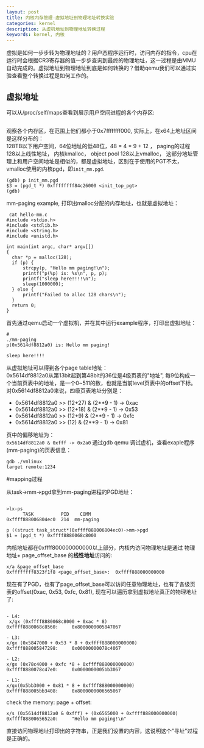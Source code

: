 ```yaml
---
layout: post
title: 内核内存管理-虚拟地址到物理地址转换实验
categories: kernel
description: 从虚机地址到物理地址转换过程
keywords: kernel, 内核
---
```


虚拟是如何一步步转为物理地址的？用户态程序运行时，访问内存的指令，cpu在运行时会根据CR3寄存器的值一步步查询到最终的物理地址，这一过程是由MMU自动完成的。虚拟地址到物理地址到底是如何转换的？借助qemu我们可以通过实验查看整个转换过程是如何工作的。  

## 虚拟地址  

可以从/proc/self/maps查看到展示用户空间进程的各个内存区:  

```
```

观察各个内存区，在范围上他们都小于0x7ffffffff000, 实际上，在x64上地址区间是这样分布的：  
  128TB以下用户空间，64位地址的低48位，48 = 4 * 9 + 12 ， paging的过程
  128以上线性地址， 内核kmalloc， object pool
  128以上vmalloc， 这部分地址管理上和用户空间地址是相似的，都是虚拟地址，区别在于使用的PGT不太，vmalloc使用的内核pgd，即`init_mm.pgd`.   

```
(gdb) p init_mm.pgd
$3 = (pgd_t *) 0xffffffff84c26000 <init_top_pgt>
(gdb)
```

mm-paging example, 打印出malloc分配的内存地址，也就是虚拟地址：  

```
 cat hello-mm.c
#include <stdio.h>
#include <stdlib.h>
#include <string.h>
#include <unistd.h>

int main(int argc, char* argv[])
{
  char *p = malloc(128);
  if (p) {
      strcpy(p, "Hello mm paging!\n");
      printf("p(%p) is: %s\n", p, p);
      printf("sleep here!!!!\n");
      sleep(1000000);
  } else {
      printf("Failed to alloc 128 chars\n");
  }
  return 0;
}
```   

首先通过qemu启动一个虚拟机，并在其中运行example程序，打印出虚拟地址：  

```
#
./mm-paging
p(0x5614df8812a0) is: Hello mm paging!

sleep here!!!!
```
从虚拟地址可以得到各个page table地址：  
0x5614df8812a0从第13bit起到第48bit的36位是4级页表的"地址", 每9位构成一个当前页表中的地址，是一个0~511的数，也就是当前level页表中的offset下标。  
对0x5614df8812a0来说，四级页表地址分别是：  
- 0x5614df8812a0 >> (12+27) & (2**9 - 1) -> 0xac
- 0x5614df8812a0 >> (12+18) & (2**9 - 1) -> 0x53
- 0x5614df8812a0 >> (12+9)  & (2**9 - 1) -> 0xfc
- 0x5614df8812a0 >> (12)    & (2**9 - 1) -> 0x81
   
页中的偏移地址为：  
`0x5614df8812a0 & 0xfff -> 0x2a0`
通过gdb qemu 调试虚机，查看exaple程序(mm-paging)的页表信息：
```
gdb ./vmlinux
target remote:1234
```

#mapping过程  

从task->mm->pgd拿到mm-paging进程的PGD地址：   
```

>lx-ps
      TASK          PID    COMM
0xffff888006804ec0  214  mm-paging

p ((struct task_struct*)0xffff888006804ec0)->mm->pgd
$1 = (pgd_t *) 0xffff8880068c8000
```

内核地址都在0xffff800000000000以上部分，内核内访问物理地址是通过 物理地址+ page_offset_base 的**线性地址**访问的:    

```
x/a &page_offset_base
0xffffffff8323f1f8 <page_offset_base>:  0xffff888000000000
```

现在有了PGD，也有了page_offset_base可以访问任意物理地址，也有了各级页表的offset(0xac, 0x53, 0xfc, 0x81), 现在可以遍历拿到虚拟地址真正的物理地址了:  

```

- L4:
 x/gx (0xffff8880068c8000 + 0xac * 8)
0xffff8880068c8560:     0x8000000005847067

- L3:
x/gx (0x5847000 + 0x53 * 8 + 0xffff888000000000)
0xffff888005847298:     0x00000000078c4067

- L2:
x/gx (0x78c4000 + 0xfc *8 + 0xffff888000000000)
0xffff8880078c47e0:     0x0000000005bb3067

- L1:
x/gx(0x5bb3000 + 0x81 * 8 + 0xffff888000000000)
0xffff888005bb3408:     0x8000000006565067
```

check the memory: page + offset:  

```
x/s (0x5614df8812a0 & 0xfff) + (0x6565000 + 0xffff888000000000)
0xffff8880065652a0:     "Hello mm paging!\n"
```

直接访问物理地址打印出的字符串，正是我们设置的内容，这说明这个"寻址"过程是正确的。  

